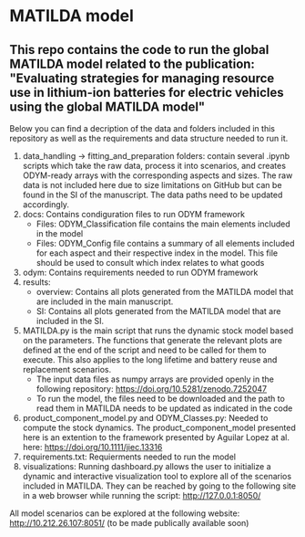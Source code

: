 # MATILDA model

## This repo contains the code to run the global MATILDA model related to the publication: "Evaluating strategies for managing resource use in lithium-ion batteries for electric vehicles using the global MATILDA model"

Below you can find a decription of the data and folders included in this repository as well as the requirements and data structure needed to run it.

1) data_handling -> fitting_and_preparation folders: contain several .ipynb scripts which take the raw data, process it into scenarios, and creates ODYM-ready arrays with the corresponding aspects and sizes. The raw data is not included here due to size limitations on GitHub but can be found in the SI of the manuscript. The data paths need to be updated accordingly.
2) docs: Contains condiguration files to run ODYM framework
    - Files: ODYM_Classification file contains the main elements included in the model
    - Files: ODYM_Config file contains a summary of all elements included for each aspect and their respective index in the model. This file should be used to consult which index relates to what goods
3) odym: Contains requirements needed to run ODYM framework
4) results: 
    - overview: Contains all plots generated from the MATILDA model that are included in the main manuscript.
    - SI: Contains all plots generated from the MATILDA model that are included in the SI.
5) MATILDA.py is the main script that runs the dynamic stock model based on the parameters. The functions that generate the relevant plots are defined at the end of the script and need to be called for them to execute. This also applies to the long lifetime and battery reuse and replacement scenarios.
    - The input data files as numpy arrays are provided openly in the following repository: https://doi.org/10.5281/zenodo.7252047 
    - To run the model, the files need to be downloaded and the path to read them in MATILDA needs to be updated as indicated in the code
6) product_component_model.py and ODYM_Classes.py: Needed to compute the stock dynamics. The product_component_model presented here is an extention to the framework presented by Aguilar Lopez at al. here: https://doi.org/10.1111/jiec.13316 
7) requirements.txt: Requierments needed to run the model
8) visualizations: Running dashboard.py allows the user to initialize a dynamic and interactive visualization tool to explore all of the scenarios included in MATILDA. They can be reached by going to the following site in a web browser while running the script: http://127.0.0.1:8050/

All model scenarios can be explored at the following website: http://10.212.26.107:8051/ (to be made publically available soon)